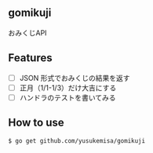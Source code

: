 ## gomikuji
おみくじAPI

## Features
 * [ ] JSON 形式でおみくじの結果を返す
 * [ ] 正月（1/1-1/3）だけ大吉にする
 * [ ] ハンドラのテストを書いてみる

## How to use

```
$ go get github.com/yusukemisa/gomikuji
```
